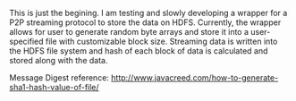 This is just the begining. I am testing and slowly developing a wrapper for a P2P streaming protocol to store the data on HDFS.
Currently, the wrapper allows for user to generate random byte arrays and store it into a user-specified file with customizable block size. Streaming data is written into the HDFS file system and hash of each block of data is calculated and stored along with the data. 

Message Digest reference:
http://www.javacreed.com/how-to-generate-sha1-hash-value-of-file/
